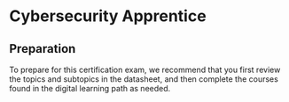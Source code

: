 # Cybersecurity Apprentice

## Preparation

To prepare for this certification exam, we recommend that you first review
the topics and subtopics in the datasheet, and then complete the courses
found in the digital learning path as needed.

